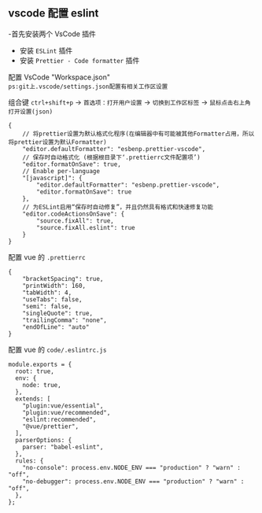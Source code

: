 ## vscode 配置 eslint

-首先安装两个 VsCode 插件

-   安装 `ESLint` 插件
-   安装 `Prettier - Code formatter` 插件

配置 VsCode "Workspace.json"
<br/>
`ps:git上.vscode/settings.json配置有相关工作区设置`

组合键 `ctrl+shift+p` -> `首选项：打开用户设置` -> `切换到工作区标签` -> `鼠标点击右上角打开设置(json)`

```
{
    // 将prettier设置为默认格式化程序(在编辑器中有可能被其他Formatter占用，所以将prettier设置为默认Formatter)
    "editor.defaultFormatter": "esbenp.prettier-vscode",
    // 保存时自动格式化 (根据根目录下‘.prettierrc文件配置项’)
    "editor.formatOnSave": true,
    // Enable per-language
    "[javascript]": {
        "editor.defaultFormatter": "esbenp.prettier-vscode",
        "editor.formatOnSave": true
    },
    // 为ESLint启用“保存时自动修复”，并且仍然具有格式和快速修复功能
    "editor.codeActionsOnSave": {
        "source.fixAll": true,
        "source.fixAll.eslint": true
    }
}
```

配置 vue 的 `.prettierrc`

```
{
    "bracketSpacing": true,
    "printWidth": 160,
    "tabWidth": 4,
    "useTabs": false,
    "semi": false,
    "singleQuote": true,
    "trailingComma": "none",
    "endOfLine": "auto"
}
```

配置 vue 的 `code/.eslintrc.js`

```
module.exports = {
  root: true,
  env: {
    node: true,
  },
  extends: [
    "plugin:vue/essential",
    "plugin:vue/recommended",
    "eslint:recommended",
    "@vue/prettier",
  ],
  parserOptions: {
    parser: "babel-eslint",
  },
  rules: {
    "no-console": process.env.NODE_ENV === "production" ? "warn" : "off",
    "no-debugger": process.env.NODE_ENV === "production" ? "warn" : "off",
  },
};
```
